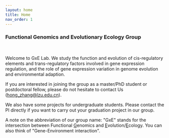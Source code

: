 ```yaml
---
layout: home
title: Home
nav_order: 1
---
```


### Functional Genomics and Evolutionary Ecology Group

<br/>

Welcome to GxE Lab. We study the function and evolution of cis-regulatory elements and trans-regulatory factors involved in gene expression regulation, and the role of gene expression variation in genome evolution and environmental adaption.

If you are interested in joining the group as a master/PhD student or postdoctoral fellow, please do not hesitate to contact Us (hong_zhang@lzu.edu.cn).

We also have some projects for undergraduate students. Please contact the PI directly if you want to carry out your graduation project in our group. 

A note on the abbreviation of our group name: "GxE" stands for the intersection between Functional <ins>G</ins>enomics and <ins>E</ins>volution/<ins>E</ins>cology. You can also think of "Gene-Environment interaction".


